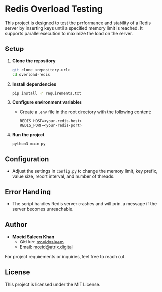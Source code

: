 # Redis Overload Testing

This project is designed to test the performance and stability of a Redis server by inserting keys until a specified memory limit is reached. It supports parallel execution to maximize the load on the server.

## Setup

1. **Clone the repository**
   ```bash
   git clone <repository-url>
   cd overload-redis
   ```

2. **Install dependencies**
   ```bash
   pip install -r requirements.txt
   ```

3. **Configure environment variables**
   - Create a `.env` file in the root directory with the following content:
     ```
     REDIS_HOST=<your-redis-host>
     REDIS_PORT=<your-redis-port>
     ```

4. **Run the project**
   ```bash
   python3 main.py
   ```

## Configuration

- Adjust the settings in `config.py` to change the memory limit, key prefix, value size, report interval, and number of threads.

## Error Handling

- The script handles Redis server crashes and will print a message if the server becomes unreachable.

## Author

- **Moeid Saleem Khan**
  - GitHub: [moeidsaleem](https://github.com/moeidsaleem)
  - Email: moeid@atrix.digital

For project requirements or inquiries, feel free to reach out.

## License

This project is licensed under the MIT License.